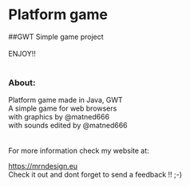 # Platform game
##GWT
Simple game project<br>
<br>
ENJOY!!<br>
<br>
### About:
Platform game made in Java, GWT  <br>
A simple game for web browsers <br>
with graphics by @matned666 <br>
with sounds edited by @matned666 <br>
<br>
<br>
For more information check my website at:
<html lang="en"><a href="https://mrndesign.eu/">https://mrndesign.eu</a></html>
<br>
Check it out and dont forget to send a feedback !! ;-)
